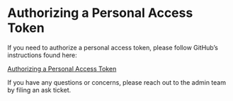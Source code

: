 # Authorizing a Personal Access Token

If you need to authorize a personal access token, please follow GitHub’s instructions found here:  

[Authorizing a Personal Access Token](https://help.github.com/articles/authorizing-a-personal-access-token-for-use-with-a-saml-single-sign-on-organization/)

If you have any questions or concerns, please reach out to the admin team by filing an ask ticket.
